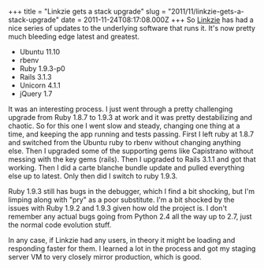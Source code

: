 +++
title = "Linkzie gets a stack upgrade"
slug = "2011/11/linkzie-gets-a-stack-upgrade"
date = 2011-11-24T08:17:08.000Z
+++
So [Linkzie](https://linkzie.com) has had a nice series of updates to the underlying software that runs it.  It's now pretty much bleeding edge latest and greatest.

* Ubuntu 11.10
* rbenv
* Ruby 1.9.3-p0
* Rails 3.1.3
* Unicorn 4.1.1
* jQuery 1.7

It was an interesting process.  I just went through a pretty challenging upgrade from Ruby 1.8.7 to 1.9.3 at work and it was pretty destabilizing and chaotic.  So for this one I went slow and steady, changing one thing at a time, and keeping the app running and tests passing.  First I left ruby at 1.8.7 and switched from the Ubuntu ruby to rbenv without changing anything else.  Then I upgraded some of the supporting gems like Capistrano without messing with the key gems (rails).  Then I upgraded to Rails 3.1.1 and got that working.  Then I did a carte blanche bundle update and pulled everything else up to latest.  Only then did I switch to ruby 1.9.3.

Ruby 1.9.3 still has bugs in the debugger, which I find a bit shocking, but I'm limping along with "pry" as a poor substitute.  I'm a bit shocked by the issues with Ruby 1.9.2 and 1.9.3 given how old the project is.  I don't remember any actual bugs going from Python 2.4 all the way up to 2.7, just the normal code evolution stuff.

In any case, if Linkzie had any users, in theory it might be loading and responding faster for them.  I learned a lot in the process and got my staging server VM to very closely mirror production, which is good.